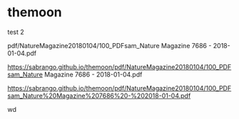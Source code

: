 # themoon

test
2

pdf/NatureMagazine20180104/100_PDFsam_Nature Magazine 7686 - 2018-01-04.pdf


https://sabrango.github.io/themoon/pdf/NatureMagazine20180104/100_PDFsam_Nature Magazine 7686 - 2018-01-04.pdf



https://sabrango.github.io/themoon/pdf/NatureMagazine20180104/100_PDFsam_Nature%20Magazine%207686%20-%202018-01-04.pdf

wd